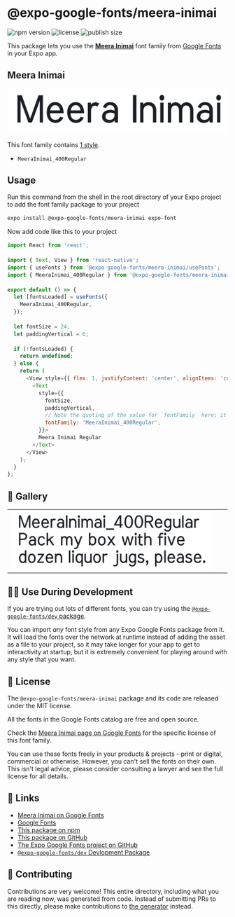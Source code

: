 # @expo-google-fonts/meera-inimai

![npm version](https://flat.badgen.net/npm/v/@expo-google-fonts/meera-inimai)
![license](https://flat.badgen.net/github/license/expo/google-fonts)
![publish size](https://flat.badgen.net/packagephobia/install/@expo-google-fonts/meera-inimai)

This package lets you use the [**Meera Inimai**](https://fonts.google.com/specimen/Meera+Inimai) font family from [Google Fonts](https://fonts.google.com/) in your Expo app.

## Meera Inimai

![Meera Inimai](./font-family.png)

This font family contains [1 style](#-gallery).

- `MeeraInimai_400Regular`

## Usage

Run this command from the shell in the root directory of your Expo project to add the font family package to your project
```sh
expo install @expo-google-fonts/meera-inimai expo-font
```

Now add code like this to your project
```js
import React from 'react';

import { Text, View } from 'react-native';
import { useFonts } from '@expo-google-fonts/meera-inimai/useFonts';
import { MeeraInimai_400Regular } from '@expo-google-fonts/meera-inimai/400Regular';

export default () => {
  let [fontsLoaded] = useFonts({
    MeeraInimai_400Regular,
  });

  let fontSize = 24;
  let paddingVertical = 6;

  if (!fontsLoaded) {
    return undefined;
  } else {
    return (
      <View style={{ flex: 1, justifyContent: 'center', alignItems: 'center' }}>
        <Text
          style={{
            fontSize,
            paddingVertical,
            // Note the quoting of the value for `fontFamily` here; it expects a string!
            fontFamily: 'MeeraInimai_400Regular',
          }}>
          Meera Inimai Regular
        </Text>
      </View>
    );
  }
};

```

## 🔡 Gallery


||||
|-|-|-|
|![MeeraInimai_400Regular](.//400Regular/MeeraInimai_400Regular.ttf.png)||||


## 👩‍💻 Use During Development

If you are trying out lots of different fonts, you can try using the [`@expo-google-fonts/dev` package](https://github.com/expo/google-fonts/tree/master/font-packages/dev#readme).

You can import *any* font style from any Expo Google Fonts package from it. It will load the fonts
over the network at runtime instead of adding the asset as a file to your project, so it may take longer
for your app to get to interactivity at startup, but it is extremely convenient
for playing around with any style that you want.

## 📖 License

The `@expo-google-fonts/meera-inimai` package and its code are released under the MIT license.

All the fonts in the Google Fonts catalog are free and open source.

Check the [Meera Inimai page on Google Fonts](https://fonts.google.com/specimen/Meera+Inimai) for the specific license of this font family.

You can use these fonts freely in your products & projects - print or digital, commercial or otherwise. However, you can't sell the fonts on their own. This isn't legal advice, please consider consulting a lawyer and see the full license for all details.

## 🔗 Links

- [Meera Inimai on Google Fonts](https://fonts.google.com/specimen/Meera+Inimai)
- [Google Fonts](https://fonts.google.com/)
- [This package on npm](https://www.npmjs.com/package/@expo-google-fonts/meera-inimai)
- [This package on GitHub](https://github.com/expo/google-fonts/tree/master/font-packages/meera-inimai)
- [The Expo Google Fonts project on GitHub](https://github.com/expo/google-fonts)
- [`@expo-google-fonts/dev` Devlopment Package](https://github.com/expo/google-fonts/tree/master/font-packages/dev)

## 🤝 Contributing

Contributions are very welcome! This entire directory, including what you are reading now, was generated from code. Instead of submitting PRs to this directly, please make contributions to [the generator](https://github.com/expo/google-fonts/tree/master/packages/generator) instead.
